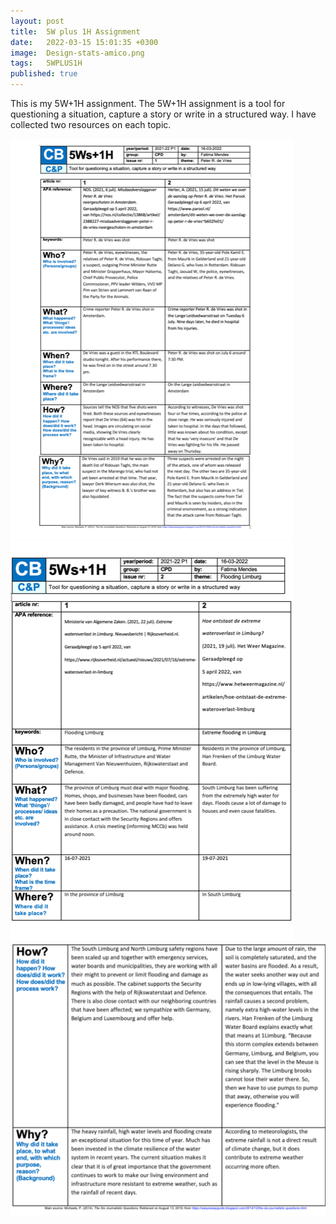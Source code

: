 ```yaml
---
layout: post
title:  5W plus 1H Assignment
date:   2022-03-15 15:01:35 +0300
image:  Design-stats-amico.png
tags:   5WPLUS1H
published: true
---
```


This is my 5W+1H assignment. The 5W+1H assignment is a tool for questioning a situation, capture a story or write in a structured way. I have collected two resources on each topic.

![](/images/what_1.png)
![](/images/what_2.png)
![](/images/what_3.png)
